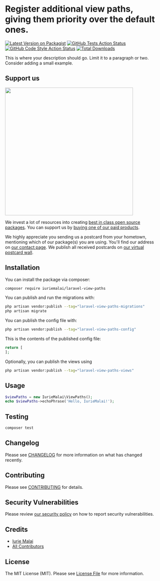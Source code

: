 # Register additional view paths, giving them priority over the default ones.

[![Latest Version on Packagist](https://img.shields.io/packagist/v/iuriemalai/laravel-view-paths.svg?style=flat-square)](https://packagist.org/packages/iuriemalai/laravel-view-paths)
[![GitHub Tests Action Status](https://img.shields.io/github/actions/workflow/status/iuriemalai/laravel-view-paths/run-tests.yml?branch=main&label=tests&style=flat-square)](https://github.com/iuriemalai/laravel-view-paths/actions?query=workflow%3Arun-tests+branch%3Amain)
[![GitHub Code Style Action Status](https://img.shields.io/github/actions/workflow/status/iuriemalai/laravel-view-paths/fix-php-code-style-issues.yml?branch=main&label=code%20style&style=flat-square)](https://github.com/iuriemalai/laravel-view-paths/actions?query=workflow%3A"Fix+PHP+code+style+issues"+branch%3Amain)
[![Total Downloads](https://img.shields.io/packagist/dt/iuriemalai/laravel-view-paths.svg?style=flat-square)](https://packagist.org/packages/iuriemalai/laravel-view-paths)

This is where your description should go. Limit it to a paragraph or two. Consider adding a small example.

## Support us

[<img src="https://github-ads.s3.eu-central-1.amazonaws.com/laravel-view-paths.jpg?t=1" width="419px" />](https://spatie.be/github-ad-click/laravel-view-paths)

We invest a lot of resources into creating [best in class open source packages](https://spatie.be/open-source). You can support us by [buying one of our paid products](https://spatie.be/open-source/support-us).

We highly appreciate you sending us a postcard from your hometown, mentioning which of our package(s) you are using. You'll find our address on [our contact page](https://spatie.be/about-us). We publish all received postcards on [our virtual postcard wall](https://spatie.be/open-source/postcards).

## Installation

You can install the package via composer:

```bash
composer require iuriemalai/laravel-view-paths
```

You can publish and run the migrations with:

```bash
php artisan vendor:publish --tag="laravel-view-paths-migrations"
php artisan migrate
```

You can publish the config file with:

```bash
php artisan vendor:publish --tag="laravel-view-paths-config"
```

This is the contents of the published config file:

```php
return [
];
```

Optionally, you can publish the views using

```bash
php artisan vendor:publish --tag="laravel-view-paths-views"
```

## Usage

```php
$viewPaths = new IurieMalai\ViewPaths();
echo $viewPaths->echoPhrase('Hello, IurieMalai!');
```

## Testing

```bash
composer test
```

## Changelog

Please see [CHANGELOG](CHANGELOG.md) for more information on what has changed recently.

## Contributing

Please see [CONTRIBUTING](CONTRIBUTING.md) for details.

## Security Vulnerabilities

Please review [our security policy](../../security/policy) on how to report security vulnerabilities.

## Credits

- [Iurie Malai](https://github.com/iuriemalai)
- [All Contributors](../../contributors)

## License

The MIT License (MIT). Please see [License File](LICENSE.md) for more information.
